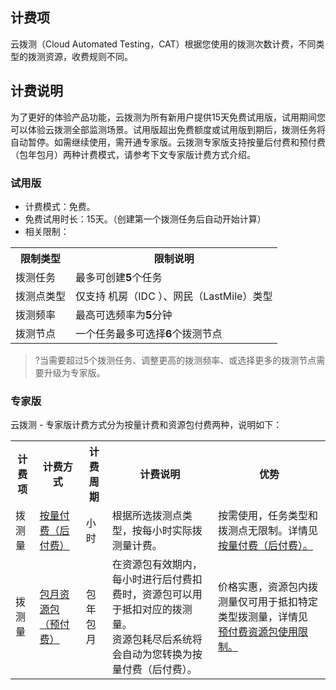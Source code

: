 ## 计费项

云拨测（Cloud Automated Testing，CAT）根据您使用的拨测次数计费，不同类型的拨测资源，收费规则不同。

## 计费说明
为了更好的体验产品功能，云拨测为所有新用户提供15天免费试用版，试用期间您可以体验云拨测全部监测场景。试用版超出免费额度或试用版到期后，拨测任务将自动暂停。如需继续使用，需开通专家版。云拨测专家版支持按量后付费和预付费（包年包月）两种计费模式，请参考下文专家版计费方式介绍。

### 试用版
- 计费模式：免费。
- 免费试用时长：15天。（创建第一个拨测任务后自动开始计算）
- 相关限制：
<table>
			<tr>
					<th> 限制类型</th>
					<th> 限制说明</th>
			</tr>
	<tr>
			<td> 拨测任务</td>
			<td> 最多可创建<b>5</b>个任务</td>
	</tr>
	<tr>
			<td> 拨测点类型</td>
			<td> 仅支持 机房（IDC ）、网民（LastMile）类型</td>
	</tr>
	<tr>
			<td> 拨测频率</td>
			<td> 最高可选频率为<b>5</b>分钟</td>
	</tr>
	<tr>
			<td> 拨测节点</td>
			<td> 一个任务最多可选择<b>6</b>个拨测节点</td>
	</tr>
</table>

>?当需要超过5个拨测任务、调整更高的拨测频率、或选择更多的拨测节点需要升级为专家版。

### 专家版
云拨测 - 专家版计费方式分为按量计费和资源包付费两种，说明如下：
<table>
   <tr>
      <th>计费项</th>
      <th>计费方式</th>
      <th>计费周期</th>
      <th>计费说明</th>
      <th>优势</th>
   </tr>
   <tr>
      <td>拨测量</td>
     <td><a href="{https://cloud.tencent.com/document/product/280/70806}">按量付费（后付费）</a></td>
      <td>小时</td>
      <td>根据所选拨测点类型，按每小时实际拨测量计费。</td>
      <td>按需使用，任务类型和拨测点无限制。详情见 <a href="{https://cloud.tencent.com/document/product/280/70806}">按量付费（后付费）。</a></td>
   </tr>
      <td>拨测量</td>
			<td><a href="{https://cloud.tencent.com/document/product/280/70805}">包月资源包（预付费）</a></td>
      <td>包年包月</td>
      <td>在资源包有效期内，每小时进行后付费扣费时，资源包可以用于抵扣对应的拨测量。<br>资源包耗尽后系统将会自动为您转换为按量付费（后付费）。</td>
      <td> 价格实惠，资源包内拨测量仅可用于抵扣特定类型拨测量，详情见 <a href="{https://cloud.tencent.com/document/product/280/70805}">预付费资源包使用限制。</a></td>
   </tr>
</table>

